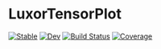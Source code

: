 # LuxorTensorPlot

[![Stable](https://img.shields.io/badge/docs-stable-blue.svg)](https://ArrogantGao.github.io/LuxorTensorPlot.jl/stable/)
[![Dev](https://img.shields.io/badge/docs-dev-blue.svg)](https://ArrogantGao.github.io/LuxorTensorPlot.jl/dev/)
[![Build Status](https://github.com/ArrogantGao/LuxorTensorPlot.jl/actions/workflows/CI.yml/badge.svg?branch=main)](https://github.com/ArrogantGao/LuxorTensorPlot.jl/actions/workflows/CI.yml?query=branch%3Amain)
[![Coverage](https://codecov.io/gh/ArrogantGao/LuxorTensorPlot.jl/branch/main/graph/badge.svg)](https://codecov.io/gh/ArrogantGao/LuxorTensorPlot.jl)
